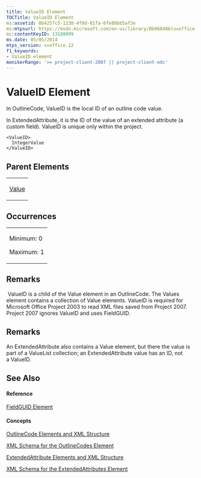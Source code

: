 ```yaml
---
title: ValueID Element
TOCTitle: ValueID Element
ms:assetid: 0b4257c5-1238-4f8d-81fa-6fe80bb5af3e
ms:mtpsurl: https://msdn.microsoft.com/en-us/library/Bb968406(v=office.12)
ms:contentKeyID: 13188099
ms.date: 05/05/2014
mtps_version: v=office.12
f1_keywords:
- ValueID element
monikerRange: '>= project-client-2007 || project-client-odc'
---
```


# ValueID Element




In OutlineCode, ValueID is the local ID of an outline code value.

In ExtendedAttribute, it is the ID of the value of an extended attribute (a custom field). ValueID is unique only within the project.

    <ValueID>
      IntegerValue
    </ValueID>

## Parent Elements

<table>
<colgroup>
<col style="width: 100%" />
</colgroup>
<tbody>
<tr class="odd">
<td><p><a href="value-element.md">Value</a></p></td>
</tr>
</tbody>
</table>

## Occurrences

<table>
<colgroup>
<col style="width: 100%" />
</colgroup>
<tbody>
<tr class="odd">
<td><p>Minimum: 0</p>
<p>Maximum: 1</p></td>
</tr>
</tbody>
</table>

## Remarks

 ValueID is a child of the Value element in an OutlineCode. The Values element contains a collection of Value elements. ValueID is required for Microsoft Office Project 2003 to read XML files saved from Project 2007. Project 2007 ignores ValueID and uses FieldGUID.

## Remarks

An ExtendedAttribute also contains a Value element, but there the value is part of a ValueList collection; an ExtendedAttribute value has an ID, not a ValueID.

## See Also

#### Reference

[FieldGUID Element](fieldguid-element.md)

#### Concepts

[OutlineCode Elements and XML Structure](outlinecode-elements-and-xml-structure.md)

[XML Schema for the OutlineCodes Element](xml-schema-for-the-outlinecodes-element.md)

[ExtendedAttribute Elements and XML Structure](extendedattribute-elements-and-xml-structure.md)

[XML Schema for the ExtendedAttributes Element](xml-schema-for-the-extendedattributes-element.md)

